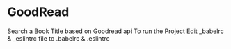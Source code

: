 # GoodRead
Search a Book Title based on Goodread api
To run the Project 
Edit _babelrc & _eslintrc file to .babelrc & .eslintrc 
